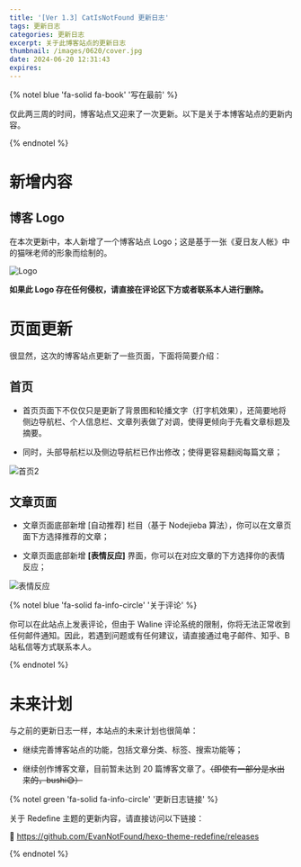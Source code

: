```yaml
---
title: '[Ver 1.3] CatIsNotFound 更新日志'
tags: 更新日志
categories: 更新日志
excerpt: 关于此博客站点的更新日志
thumbnail: /images/0620/cover.jpg
date: 2024-06-20 12:31:43
expires:
---
```



{% notel blue 'fa-solid fa-book' '写在最前' %}

仅此两三周的时间，博客站点又迎来了一次更新。以下是关于本博客站点的更新内容。

{% endnotel %}

# 新增内容

## 博客 Logo

在本次更新中，本人新增了一个博客站点 Logo；这是基于一张《夏日友人帐》中的猫咪老师的形象而绘制的。

![Logo](/images/logo.png)

**如果此 Logo 存在任何侵权，请直接在评论区下方或者联系本人进行删除。**

# 页面更新

很显然，这次的博客站点更新了一些页面，下面将简要介绍：

## 首页

- 首页页面下不仅仅只是更新了背景图和轮播文字（打字机效果），还简要地将侧边导航栏、个人信息栏、文章列表做了对调，使得更倾向于先看文章标题及摘要。

- 同时，头部导航栏以及侧边导航栏已作出修改；使得更容易翻阅每篇文章；

![首页2](/images/0620/1.jpg)

## 文章页面

- 文章页面底部新增 [自动推荐] 栏目（基于 Nodejieba 算法），你可以在文章页面下方选择推荐的文章；

- 文章页面底部新增 **[表情反应]** 界面，你可以在对应文章的下方选择你的表情反应；

![表情反应](/images/0620/2.jpg)



{% notel blue 'fa-solid fa-info-circle' '关于评论' %}

你可以在此站点上发表评论，但由于 Waline 评论系统的限制，你将无法正常收到任何邮件通知。因此，若遇到问题或有任何建议，请直接通过电子邮件、知乎、B站私信等方式联系本人。

{% endnotel %}

# 未来计划

与之前的更新日志一样，本站点的未来计划也很简单：

- 继续完善博客站点的功能，包括文章分类、标签、搜索功能等；

- 继续创作博客文章，目前暂未达到 20 篇博客文章了。~~（即使有一部分是水出来的，bushi😅）~~


{% notel green 'fa-solid fa-info-circle' '更新日志链接' %}

关于 Redefine 主题的更新内容，请直接访问以下链接：

🔗 https://github.com/EvanNotFound/hexo-theme-redefine/releases

{% endnotel %}